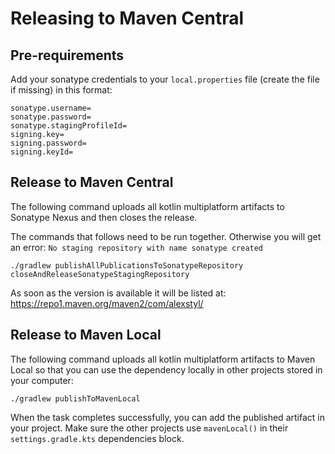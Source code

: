 # Releasing to Maven Central

## Pre-requirements

Add your sonatype credentials to your `local.properties` file (create the file if missing) in this format:

```properties
sonatype.username=
sonatype.password=
sonatype.stagingProfileId=
signing.key=
signing.password=
signing.keyId=
```

## Release to Maven Central

The following command uploads all kotlin multiplatform artifacts to Sonatype Nexus and then closes the release.

The commands that follows need to be run together. Otherwise you will get an
error: `No staging repository with name sonatype created`

```shell
./gradlew publishAllPublicationsToSonatypeRepository closeAndReleaseSonatypeStagingRepository
```

As soon as the version is available it will be listed at: https://repo1.maven.org/maven2/com/alexstyl/

## Release to Maven Local

The following command uploads all kotlin multiplatform artifacts to Maven Local so that you can use the dependency
locally in other projects stored in your computer:

```shell
./gradlew publishToMavenLocal
```

When the task completes successfully, you can add the published artifact in your project. Make sure the other projects
use `mavenLocal()` in their `settings.gradle.kts` dependencies block.